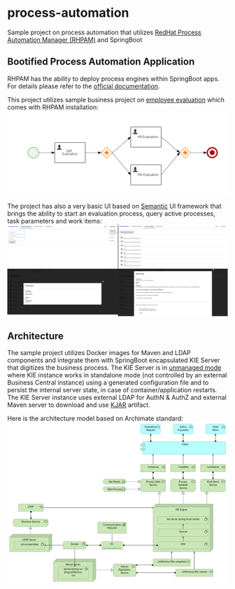 # process-automation
Sample project on process automation that utilizes [RedHat Process Automation Manager (RHPAM)](https://redhat.com/en/technologies/jboss-middleware/process-automation-manager) and SpringBoot

## Bootified Process Automation Application
RHPAM has the ability to deploy process engines within SpringBoot apps. For details please refer to the [official documentation](https://access.redhat.com/documentation/en-us/red_hat_process_automation_manager/7.7/html-single/creating_red_hat_process_automation_manager_business_applications_with_spring_boot/index).

This project utilizes sample business project on [employee evaluation](/Evaluation_Process) which comes with RHPAM installation:
![Evaluation BPM project](/doc/images/evaluation.bpmn.png)

The project has also a very basic UI based on [Semantic](https://semantic-ui.com/) UI framework that brings the ability to start an evaluation process, query active processes, task parameters and work items:
![UI](/doc/images/ui.png)

## Architecture
The sample project utilizes Docker images for Maven and LDAP components and integrate them with SpringBoot encapsulated KIE Server that digitizes the business process. The KIE Server is in [unmanaged mode](https://access.redhat.com/documentation/en-us/red_hat_process_automation_manager/7.7/html/managing_and_monitoring_kie_server/kie-server-unmanaged-server-config-proc) where KIE instance works in standalone mode (not controlled by an external Business Central instance) using a generated configuration file and to persist the internal server state, in case of container/application restarts. The KIE Server instance uses external LDAP for AuthN & AuthZ and external Maven server to download and use [KJAR](https://developers.redhat.com/blog/2018/03/14/what-is-a-kjar/) artifact.

Here is the architecture model based on Archimate standard:  
![Architecture](/doc/images/architecture.png)

